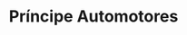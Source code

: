 ---
title: "Príncipe Automotores"
url: /ciudad-autonoma-de-buenos-aires/principe-automotores/
shop: coche
---